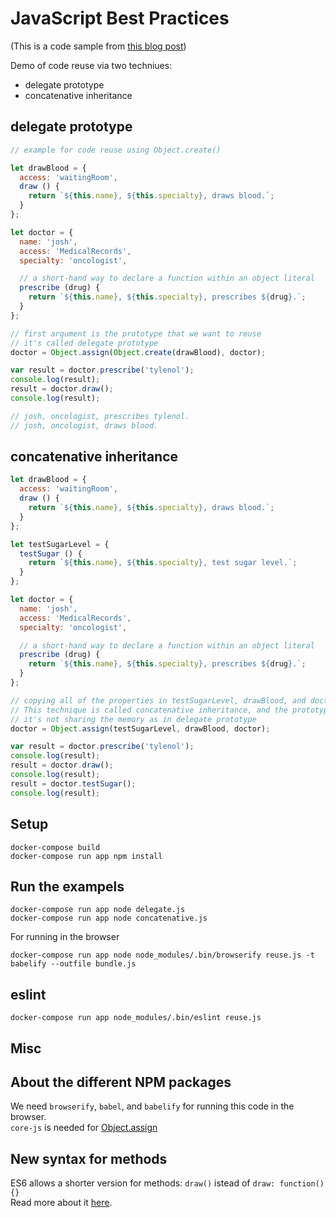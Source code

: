 # JavaScript Best Practices

(This is a code sample from [this blog post](http://oren.github.io/blog/js-best-practices.html))

Demo of code reuse via two techniues:

* delegate prototype
* concatenative inheritance

## delegate prototype

```js
// example for code reuse using Object.create()

let drawBlood = {
  access: 'waitingRoom',
  draw () {
    return `${this.name}, ${this.specialty}, draws blood.`;
  }
};

let doctor = {
  name: 'josh',
  access: 'MedicalRecords',
  specialty: 'oncologist',

  // a short-hand way to declare a function within an object literal
  prescribe (drug) {
    return `${this.name}, ${this.specialty}, prescribes ${drug}.`;
  }
};

// first argument is the prototype that we want to reuse
// it's called delegate prototype
doctor = Object.assign(Object.create(drawBlood), doctor);

var result = doctor.prescribe('tylenol');
console.log(result);
result = doctor.draw();
console.log(result);

// josh, oncologist, prescribes tylenol.
// josh, oncologist, draws blood.
```

## concatenative inheritance

```js
let drawBlood = {
  access: 'waitingRoom',
  draw () {
    return `${this.name}, ${this.specialty}, draws blood.`;
  }
};

let testSugarLevel = {
  testSugar () {
    return `${this.name}, ${this.specialty}, test sugar level.`;
  }
};

let doctor = {
  name: 'josh',
  access: 'MedicalRecords',
  specialty: 'oncologist',

  // a short-hand way to declare a function within an object literal
  prescribe (drug) {
    return `${this.name}, ${this.specialty}, prescribes ${drug}.`;
  }
};

// copying all of the properties in testSugarLevel, drawBlood, and doctor.
// This technique is called concatenative inheritance, and the prototypes you inherit from are sometimes referred to as exemplar prototypes, which differ from delegate prototypes in that you copy from them, rather than delegate to them.
// it's not sharing the memory as in delegate prototype
doctor = Object.assign(testSugarLevel, drawBlood, doctor);

var result = doctor.prescribe('tylenol');
console.log(result);
result = doctor.draw();
console.log(result);
result = doctor.testSugar();
console.log(result);
```

## Setup

    docker-compose build
    docker-compose run app npm install

## Run the exampels

    docker-compose run app node delegate.js
    docker-compose run app node concatenative.js

For running in the browser

    docker-compose run app node node_modules/.bin/browserify reuse.js -t babelify --outfile bundle.js

## eslint

    docker-compose run app node_modules/.bin/eslint reuse.js

## Misc

## About the different NPM packages

We need `browserify`, `babel`, and `babelify` for running this code in the browser.  
`core-js` is needed for [Object.assign](https://developer.mozilla.org/en-US/docs/Web/JavaScript/Reference/Global_Objects/Object/assign)

## New syntax for methods

ES6 allows a shorter version for methods: `draw()` istead of `draw: function() {}`  
Read more about it [here](https://developer.mozilla.org/en-US/docs/Web/JavaScript/Reference/Functions/Method_definitions).
